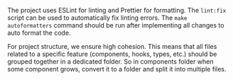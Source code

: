 The project uses ESLint for linting and Prettier for formatting. The `lint:fix` script can be used to automatically fix linting errors. The `make autoformatters` command should be run after implementing all changes to auto format the code.

For project structure, we ensure high cohesion. This means that all files related to a specific feature (components, hooks, types, etc.) should be grouped together in a dedicated folder. So in components folder when some component grows, convert it to a folder and split it into multiple files.
